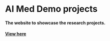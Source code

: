 # AI Med Demo projects
#### The website to showcase the research projects.
#### [View here](http://quicknat.ai-med.de/)
